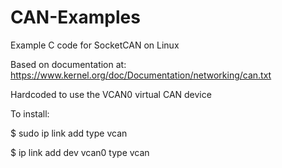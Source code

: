 # CAN-Examples
Example C code for SocketCAN on Linux

Based on documentation at:
https://www.kernel.org/doc/Documentation/networking/can.txt

Hardcoded to use the VCAN0 virtual CAN device

To install:

$ sudo ip link add type vcan

$ ip link add dev vcan0 type vcan

